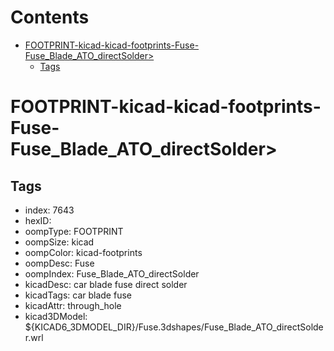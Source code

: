 



Contents
========

* [FOOTPRINT-kicad-kicad-footprints-Fuse-Fuse_Blade_ATO_directSolder>](#footprint-kicad-kicad-footprints-fuse-fuse_blade_ato_directsolder)
	* [Tags](#tags)

# FOOTPRINT-kicad-kicad-footprints-Fuse-Fuse_Blade_ATO_directSolder>

## Tags

- index: 7643
- hexID: 
- oompType: FOOTPRINT
- oompSize: kicad
- oompColor: kicad-footprints
- oompDesc: Fuse
- oompIndex: Fuse_Blade_ATO_directSolder
- kicadDesc: car blade fuse direct solder
- kicadTags: car blade fuse
- kicadAttr: through_hole
- kicad3DModel: ${KICAD6_3DMODEL_DIR}/Fuse.3dshapes/Fuse_Blade_ATO_directSolder.wrl
